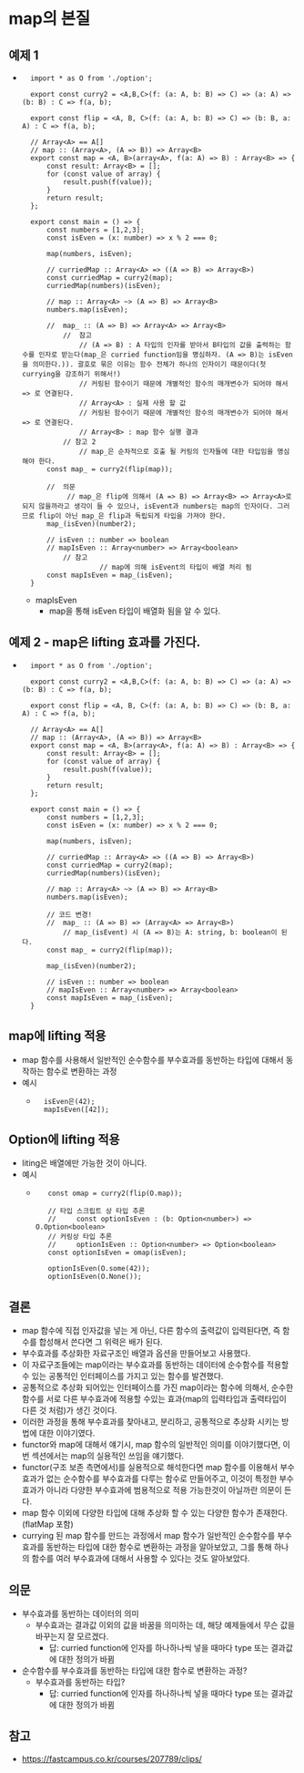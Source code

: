 # map의 본질


## 예제 1
- ```
    import * as O from './option';

    export const curry2 = <A,B,C>(f: (a: A, b: B) => C) => (a: A) => (b: B) : C => f(a, b);

    export const flip = <A, B, C>(f: (a: A, b: B) => C) => (b: B, a: A) : C => f(a, b);

    // Array<A> == A[]
    // map :: (Array<A>, (A => B)) => Array<B>
    export const map = <A, B>(array<A>, f(a: A) => B) : Array<B> => {
        const result: Array<B> = [];
        for (const value of array) {
            result.push(f(value));
        }
        return result;
    };

    export const main = () => {
        const numbers = [1,2,3];
        const isEven = (x: number) => x % 2 === 0;

        map(numbers, isEven);

        // curriedMap :: Array<A> => ((A => B) => Array<B>)
        const curriedMap = curry2(map);
        curriedMap(numbers)(isEven);

        // map :: Array<A> ~> (A => B) => Array<B>
        numbers.map(isEven);

        //  map_ :: (A => B) => Array<A> => Array<B>
            //  참고
                // (A => B) : A 타입의 인자를 받아서 B타입의 값을 출력하는 함수를 인자로 받는다(map_은 curried function임을 명심하자. (A => B)는 isEven을 의미한다.)). 괄호로 묶은 이유는 함수 전체가 하나의 인자이기 때문이다(첫 currying을 강조하기 위해서!)
                // 커링된 함수이기 때문에 개별적인 함수의 매개변수가 되어야 해서 => 로 연결된다. 
                // Array<A> : 실제 사용 할 값
                // 커링된 함수이기 때문에 개별적인 함수의 매개변수가 되어야 해서 => 로 연결된다. 
                // Array<B> : map 함수 실행 결과
            // 참고 2
                // map_은 순차적으로 호출 될 커링의 인자들에 대한 타입임을 명심해야 한다.
        const map_ = curry2(flip(map));

        //  의문
             // map_은 flip에 의해서 (A => B) => Array<B> => Array<A>로 되지 않을까라고 생각이 들 수 있으나, isEvent과 numbers는 map의 인자이다. 그러므로 flip이 아닌 map_은 flip과 독립되게 타입을 가져야 한다.
        map_(isEven)(number2);

        // isEven :: number => boolean
        // mapIsEven :: Array<number> => Array<boolean>
            // 참고
                     // map에 의해 isEvent의 타입이 배열 처리 됨
        const mapIsEven = map_(isEven);
    }
  ```
    - mapIsEven
        - map을 통해 isEven 타입이 배열화 됨을 알 수 있다.

## 예제 2 - map은 lifting 효과를 가진다.
- ```
    import * as O from './option';

    export const curry2 = <A,B,C>(f: (a: A, b: B) => C) => (a: A) => (b: B) : C => f(a, b);

    export const flip = <A, B, C>(f: (a: A, b: B) => C) => (b: B, a: A) : C => f(a, b);

    // Array<A> == A[]
    // map :: (Array<A>, (A => B)) => Array<B>
    export const map = <A, B>(array<A>, f(a: A) => B) : Array<B> => {
        const result: Array<B> = [];
        for (const value of array) {
            result.push(f(value));
        }
        return result;
    };

    export const main = () => {
        const numbers = [1,2,3];
        const isEven = (x: number) => x % 2 === 0;

        map(numbers, isEven);

        // curriedMap :: Array<A> => ((A => B) => Array<B>)
        const curriedMap = curry2(map);
        curriedMap(numbers)(isEven);

        // map :: Array<A> ~> (A => B) => Array<B>
        numbers.map(isEven);

        // 코드 변경!
        //  map_ :: (A => B) => (Array<A> => Array<B>)
            // map_(isEvent) 시 (A => B)는 A: string, b: boolean이 된다. 
        const map_ = curry2(flip(map));

        map_(isEven)(number2);

        // isEven :: number => boolean
        // mapIsEven :: Array<number> => Array<boolean>
        const mapIsEven = map_(isEven);
    }
  ```
## map에 lifting 적용
  - map 함수를 사용해서 일반적인 순수함수를 부수효과를 동반하는 타입에 대해서 동작하는 함수로 변환하는 과정
  - 예시
    - ```
        isEven은(42);
        mapIsEven([42]);
      ```
## Option에 lifting 적용 
  - liting은 배열에만 가능한 것이 아니다.
  - 예시
    - ```
         const omap = curry2(flip(O.map));

         // 타입 스크립트 상 타입 추론
         //     const optionIsEven : (b: Option<number>) => O.Option<boolean>
         // 커링상 타입 추론
         //     optionIsEven :: Option<number> => Option<boolean>
         const optionIsEven = omap(isEven);

         optionIsEven(O.some(42));
         optionIsEven(O.None());
      ```
## 결론
 - map 함수에 직접 인자값을 넣는 게 아닌, 다른 함수의 출력값이 입력된다면, 즉 함수를 합성해서 쓴다면 그 위력은 배가 된다.
 - 부수효과를 추상화한 자료구조인 배열과 옵션을 만들어보고 사용했다.
 - 이 자료구조들에는 map이라는 부수효과를 동반하는 데이터에 순수함수를 적용할 수 있는 공통적인 인터페이스를 가지고 있는 함수를 발견했다.
 - 공통적으로 추상화 되어있는 인터페이스를 가진 map이라는 함수에 의해서, 순수한 함수를 서로 다른 부수효과에 적용할 수있는 효과(map의 입력타입과 출력타입이 다른 것 처럼)가 생긴 것이다.
 - 이러한 과정을 통해 부수효과를 찾아내고, 분리하고, 공통적으로 추상화 시키는 방법에 대한 이야기였다.
 - functor와 map에 대해서 얘기시, map 함수의 일반적인 의미를 이야기했다면, 이번 섹션에서는 map의 실용적인 쓰임을 얘기했다.
 - functor(구조 보존 측면에서)를 실용적으로 해석한다면 map 함수를 이용해서 부수효과가 없는 순수함수를 부수효과를 다루는 함수로 만들어주고, 이것이 특정한 부수효과가 아니라 다양한 부수효과에 범용적으로 적용 가능한것이 아닐까란 의문이 든다.
 - map 함수 이외에 다양한 타입에 대해 추상화 할 수 있는 다양한 함수가 존재한다. (flatMap 포함)
 - currying 된 map 함수를 만드는 과정에서 map 함수가 일반적인 순수함수를 부수효과를 동반하는 타입에 대한 함수로 변환하는 과정을 알아보았고, 그를 통해 하나의 함수를 여러 부수효과에 대해서 사용할 수 있다는 것도 알아보았다.

## 의문
 - 부수효과를 동반하는 데이터의 의미
     - 부수효과는 결과값 이외의 값을 바꿈을 의미하는 데, 해당 예제들에서 무슨 값을 바꾸는지 잘 모르겠다.
       - 답: curried function에 인자를 하나하나씩 넣을 때마다 type 또는 결과값에 대한 정의가 바뀜
 - 순수함수를 부수효과를 동반하는 타입에 대한 함수로 변환하는 과정?
   - 부수효과를 동반하는 타입?
      - 답: curried function에 인자를 하나하나씩 넣을 때마다 type 또는 결과값에 대한 정의가 바뀜
## 참고
 - https://fastcampus.co.kr/courses/207789/clips/